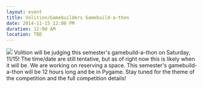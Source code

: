 ```yaml
---
layout: event
title: Volition/Gamebuilders Gamebuild-a-thon
date: 2014-11-15 12:00 PM
duration: 12:00 AM
location: TBD
---
```


<img src="{{ site.url }}/img/events/questionmark.png" class="small" />
Volition will be judging this semester's gamebuild-a-thon on Saturday, 11/15! The time/date are still tentative, but as of right now this is likely when it will be. We are working on reserving a space. This semester's gamebuild-a-thon will be 12 hours long and be in Pygame. Stay tuned for the theme of the competition and the full competition details!

